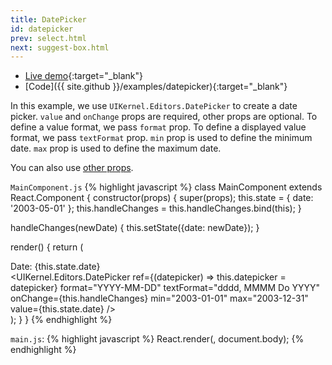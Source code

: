 ```yaml
---
title: DatePicker
id: datepicker
prev: select.html
next: suggest-box.html
---
```


* [Live demo](/examples/datepicker/){:target="_blank"}
* [Code]({{ site.github }}/examples/datepicker){:target="_blank"}

In this example, we use `UIKernel.Editors.DatePicker` to create a date picker.
`value` and `onChange` props are required, other props are optional.
To define a value format, we pass `format` prop.
To define a displayed value format, we pass `textFormat` prop.
`min` prop is used to define the minimum date.
`max` prop is used to define the maximum date.

You can also use [other props](editors.html#DatePicker).

`MainComponent.js`
{% highlight javascript %}
class MainComponent extends React.Component {
  constructor(props) {
    super(props);
    this.state = {
      date: '2003-05-01'
    };
    this.handleChanges = this.handleChanges.bind(this);
  }

  handleChanges(newDate) {
    this.setState({date: newDate});
  }

  render() {
    return (
      <div className="container">
        <span>Date: {this.state.date}</span>
        <br/>
        <UIKernel.Editors.DatePicker
          ref={(datepicker) => this.datepicker = datepicker}
          format="YYYY-MM-DD"
          textFormat="dddd, MMMM Do YYYY"
          onChange={this.handleChanges}
          min="2003-01-01"
          max="2003-12-31"
          value={this.state.date}
        />
      </div>
    );
  }
}
{% endhighlight %}

`main.js`:
{% highlight javascript %}
React.render(<MainComponent/>, document.body);
{% endhighlight %}